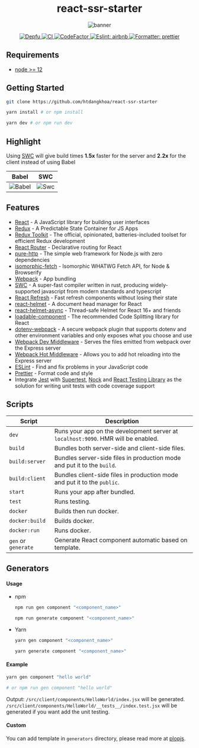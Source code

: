 <h1 align="center">react-ssr-starter</h1>

<p align="center">
  <img src="https://user-images.githubusercontent.com/15341301/131251228-40d7de86-ea0a-4cae-89a3-9a74e7f3b280.png" alt="banner" >
</p>

<p align='center'>
  <a href='https://depfu.com/github/htdangkhoa/react-ssr-starter?project_id=30809'>
    <img src='https://badges.depfu.com/badges/f269ac566de71c1081d497d42daec0d6/count.svg' alt='Depfu' />
  </a>

  <a href='https://github.com/htdangkhoa/react-ssr-starter/actions/workflows/ci.yml'>
    <img src='https://github.com/htdangkhoa/react-ssr-starter/actions/workflows/ci.yml/badge.svg' alt='CI' />
  </a>

  <a href="https://www.codefactor.io/repository/github/htdangkhoa/react-ssr-starter">
    <img src="https://www.codefactor.io/repository/github/htdangkhoa/react-ssr-starter/badge" alt="CodeFactor" />
  </a>

  <a href='https://github.com/airbnb/javascript/tree/master/packages/eslint-config-airbnb-base'>
    <img src='https://img.shields.io/badge/eslint-airbnb-4B32C3.svg' alt='Eslint: airbnb' />
  </a>

  <a href='https://github.com/prettier/prettier'>
    <img src='https://img.shields.io/badge/formatter-prettier-ff69b4.svg' alt='Formatter: prettier' />
  </a>
</p>

## Requirements

- [node >= 12](https://nodejs.org/en/download/)

## Getting Started

```sh
git clone https://github.com/htdangkhoa/react-ssr-starter

yarn install # or npm install

yarn dev # or npm run dev
```

## Highlight

Using [SWC](https://swc.rs) will give build times **1.5x** faster for the server and **2.2x** for the client instead of using Babel

| Babel                                                                                                           | SWC                                                                                                           |
| --------------------------------------------------------------------------------------------------------------- | ------------------------------------------------------------------------------------------------------------- |
| ![Babel](https://user-images.githubusercontent.com/15341301/140147312-322db462-9374-4da0-a8f9-e04fd10e7430.png) | ![Swc](https://user-images.githubusercontent.com/15341301/140154139-a71b21e3-d800-4ecd-8fa4-5329e563c05b.png) |

## Features

- [React](https://reactjs.org) - A JavaScript library for building user interfaces
- [Redux](https://redux.js.org) - A Predictable State Container for JS Apps
- [Redux Toolkit](https://redux-toolkit.js.org) - The official, opinionated, batteries-included toolset for efficient Redux development
- [React Router](https://github.com/remix-run/react-router) - Declarative routing for React
- [pure-http](https://github.com/htdangkhoa/pure-http) - The simple web framework for Node.js with zero dependencies
- [isomorphic-fetch](https://github.com/matthew-andrews/isomorphic-fetch) - Isomorphic WHATWG Fetch API, for Node & Browserify
- [Webpack](https://webpack.js.org) - App bundling
- [SWC](https://swc.rs) - A super-fast compiler written in rust, producing widely-supported javascript from modern standards and typescript
- [React Refresh](https://github.com/facebook/react/tree/main/packages/react-refresh) - Fast refresh components without losing their state
- [react-helmet](https://github.com/nfl/react-helmet) - A document head manager for React
- [react-helmet-async](https://github.com/staylor/react-helmet-async) - Thread-safe Helmet for React 16+ and friends
- [loadable-component](https://github.com/gregberge/loadable-components) - The recommended Code Splitting library for React
- [dotenv-webpack](https://github.com/mrsteele/dotenv-webpack) - A secure webpack plugin that supports dotenv and other environment variables and only exposes what you choose and use
- [Webpack Dev Middleware](https://github.com/webpack/webpack-dev-middleware) - Serves the files emitted from webpack over the Express server
- [Webpack Hot Middleware](https://github.com/webpack-contrib/webpack-hot-middleware) - Allows you to add hot reloading into the Express server
- [ESLint](https://eslint.org) - Find and fix problems in your JavaScript code
- [Prettier](https://prettier.io/) - Format code and style
- Integrate [Jest](https://jestjs.io/) with [Supertest](https://github.com/visionmedia/supertest), [Nock](https://github.com/nock/nock) and [React Testing Library](https://github.com/testing-library/react-testing-library) as the solution for writing unit tests with code coverage support

## Scripts

| Script              | Description                                                                       |
| ------------------- | --------------------------------------------------------------------------------- |
| `dev`               | Runs your app on the development server at `localhost:9090`. HMR will be enabled. |
| `build`             | Bundles both server-side and client-side files.                                   |
| `build:server`      | Bundles server-side files in production mode and put it to the `build`.           |
| `build:client`      | Bundles client-side files in production mode and put it to the `public`.          |
| `start`             | Runs your app after bundled.                                                      |
| `test`              | Runs testing.                                                                     |
| `docker`            | Builds then run docker.                                                           |
| `docker:build`      | Builds docker.                                                                    |
| `docker:run`        | Runs docker.                                                                      |
| `gen` or `generate` | Generate React component automatic based on template.                             |

## Generators

#### Usage

- npm

  ```sh
  npm run gen component "<component_name>"

  npm run generate component "<component_name>"
  ```

- Yarn

  ```sh
  yarn gen component "<component_name>"

  yarn generate component "<component_name>"
  ```

#### Example

```sh
yarn gen component "hello world"

# or npm run gen component "hello world"
```

Output: `/src/client/components/HelloWorld/index.jsx` will be generated. `/src/client/components/HelloWorld/__tests__/index.test.jsx` will be generated if you want add the unit testing.

#### Custom

You can add template in `generators` directory, please read more at [plopjs](https://github.com/plopjs/plop).
